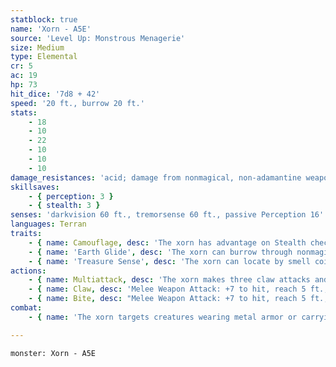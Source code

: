 ```yaml
---
statblock: true
name: 'Xorn - A5E'
source: 'Level Up: Monstrous Menagerie'
size: Medium
type: Elemental
cr: 5
ac: 19
hp: 73
hit_dice: '7d8 + 42'
speed: '20 ft., burrow 20 ft.'
stats:
    - 18
    - 10
    - 22
    - 10
    - 10
    - 10
damage_resistances: 'acid; damage from nonmagical, non-adamantine weapons'
skillsaves:
    - { perception: 3 }
    - { stealth: 3 }
senses: 'darkvision 60 ft., tremorsense 60 ft., passive Perception 16'
languages: Terran
traits:
    - { name: Camouflage, desc: 'The xorn has advantage on Stealth checks made to hide in rocky terrain.' }
    - { name: 'Earth Glide', desc: 'The xorn can burrow through nonmagical, unworked earth and stone without disturbing it.' }
    - { name: 'Treasure Sense', desc: 'The xorn can locate by smell coins and gems within 500 feet.' }
actions:
    - { name: Multiattack, desc: 'The xorn makes three claw attacks and then makes a bite attack if it can.' }
    - { name: Claw, desc: 'Melee Weapon Attack: +7 to hit, reach 5 ft., one target. Hit: 8 (1d8 + 4) slashing damage.' }
    - { name: Bite, desc: "Melee Weapon Attack: +7 to hit, reach 5 ft., one creature that was hit by the xorn's claws at least twice this turn. Hit: 13 (2d8 + 4) piercing damage, and the xorn consumes one of the following nonmagical objects in the target's possession: a worn set of metal armor or a carried metal weapon or shield, a piece of metal equipment, a gem, or up to 1,000 coins. For 1 minute after an item is consumed, a creature can retrieve it from the gullet of a willing, incapacitated, or dead xorn, taking 7 (2d6) acid damage in the process." }
combat:
    - { name: 'The xorn targets creatures wearing metal armor or carrying coins or gems', desc: "After attacking, it burrows to safety, risking opportunity attacks, and then emerges to attack again on its next turn. It flees if it's bloodied and has consumed at least one item." }

---
```

```statblock
monster: Xorn - A5E
```
